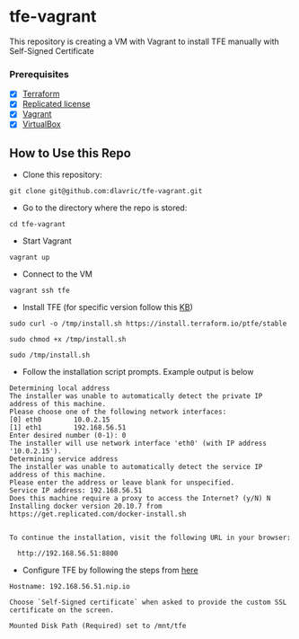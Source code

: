 # tfe-vagrant

This repository is creating a VM with Vagrant to install TFE manually with Self-Signed Certificate

### Prerequisites

- [X] [Terraform](https://www.terraform.io/downloads)
- [X] [Replicated license](https://hashicorp.atlassian.net/wiki/spaces/tfsupport/pages/676792039/Terraform+Enterprise+Installation#Replicated-license)
- [X]  [Vagrant](https://www.vagrantup.com/docs/installation)
- [X]  [VirtualBox](https://www.virtualbox.org/)

## How to Use this Repo

- Clone this repository:
```shell
git clone git@github.com:dlavric/tfe-vagrant.git
```

- Go to the directory where the repo is stored:
```shell
cd tfe-vagrant
```

- Start Vagrant
```shell
vagrant up
```

- Connect to the VM
```shell
vagrant ssh tfe
```

- Install TFE (for specific version follow this [KB](https://support.hashicorp.com/hc/en-us/articles/1500009010521-How-to-Install-Terraform-Enterprise-to-a-Specific-Version))
```shell
sudo curl -o /tmp/install.sh https://install.terraform.io/ptfe/stable

sudo chmod +x /tmp/install.sh

sudo /tmp/install.sh
```

- Follow the installation script prompts. Example output is below
```shell
Determining local address
The installer was unable to automatically detect the private IP address of this machine.
Please choose one of the following network interfaces:
[0] eth0        10.0.2.15
[1] eth1        192.168.56.51
Enter desired number (0-1): 0
The installer will use network interface 'eth0' (with IP address '10.0.2.15').
Determining service address
The installer was unable to automatically detect the service IP address of this machine.
Please enter the address or leave blank for unspecified.
Service IP address: 192.168.56.51
Does this machine require a proxy to access the Internet? (y/N) N
Installing docker version 20.10.7 from https://get.replicated.com/docker-install.sh


To continue the installation, visit the following URL in your browser:

  http://192.168.56.51:8800
```

- Configure TFE by following the steps from [here](https://hashicorp.atlassian.net/wiki/spaces/tfsupport/pages/676792039/Terraform+Enterprise+Installation#Replicated-console-access) 
```
Hostname: 192.168.56.51.nip.io

Choose `Self-Signed certificate` when asked to provide the custom SSL certificate on the screen.

Mounted Disk Path (Required) set to /mnt/tfe
```

